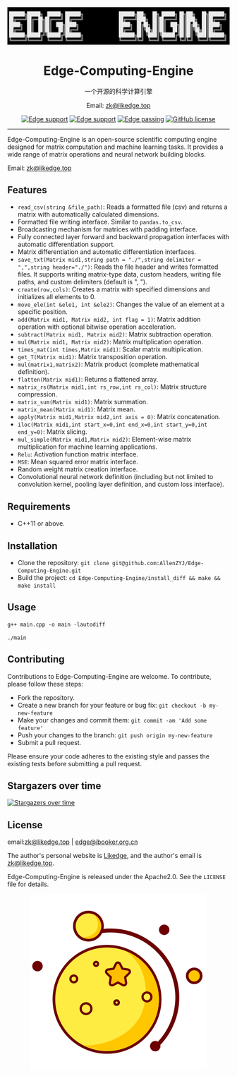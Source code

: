 <!-- <div align=center><img src="./picture/01.svg"/></div> -->
<div align=center><img src="picture/image-20200418210521131.png" alt="image-20200418210521131"  /></div>

<div align=center><h1>Edge-Computing-Engine</h1></div>
<div align=center>一个开源的科学计算引擎


Email: zk@likedge.top

[![Edge support](https://img.shields.io/badge/SUPPORT-Macos-brightgreen)](https://support.apple.com/downloads/macos)
[![Edge support](https://img.shields.io/badge/SUPPORT-Ubuntu-brightgreen)](https://ubuntu.com/download/server)
[![Edge passing](https://img.shields.io/badge/Edge--CI-passing-blue)](https://github.com/AllenZYJ/Edge-Computing-Engine/actions)
[![GitHub license](https://img.shields.io/badge/license-Apache--2.0-blue.svg)](https://raw.githubusercontent.com/tesseract-ocr/tesseract/master/LICENSE)



</div>


------
Edge-Computing-Engine is an open-source scientific computing engine designed for matrix computation and machine learning tasks. It provides a wide range of matrix operations and neural network building blocks.

Email: zk@likedge.top



## Features

- `read_csv(string &file_path)`: Reads a formatted file (csv) and returns a matrix with automatically calculated dimensions.
- Formatted file writing interface. Similar to `pandas.to_csv`.
- Broadcasting mechanism for matrices with padding interface.
- Fully connected layer forward and backward propagation interfaces with automatic differentiation support.
- Matrix differentiation and automatic differentiation interfaces.
- `save_txt(Matrix mid1,string path = "./",string delimiter = ",",string header="./")`: Reads the file header and writes formatted files. It supports writing matrix-type data, custom headers, writing file paths, and custom delimiters (default is ", ").
- `create(row,cols)`: Creates a matrix with specified dimensions and initializes all elements to 0.
- `move_ele(int &ele1, int &ele2)`: Changes the value of an element at a specific position.
- `add(Matrix mid1, Matrix mid2, int flag = 1)`: Matrix addition operation with optional bitwise operation acceleration.
- `subtract(Matrix mid1, Matrix mid2)`: Matrix subtraction operation.
- `mul(Matrix mid1, Matrix mid2)`: Matrix multiplication operation.
- `times_mat(int times,Matrix mid1)`: Scalar matrix multiplication.
- `get_T(Matrix mid1)`: Matrix transposition operation.
- `mul(matrix1,matrix2)`: Matrix product (complete mathematical definition).
- `flatten(Matrix mid1)`: Returns a flattened array.
- `matrix_rs(Matrix mid1,int rs_row,int rs_col)`: Matrix structure compression.
- `matrix_sum(Matrix mid1)`: Matrix summation.
- `matrix_mean(Matrix mid1)`: Matrix mean.
- `apply(Matrix mid1,Matrix mid2,int axis = 0)`: Matrix concatenation.
- `iloc(Matrix mid1,int start_x=0,int end_x=0,int start_y=0,int end_y=0)`: Matrix slicing.
- `mul_simple(Matrix mid1,Matrix mid2)`: Element-wise matrix multiplication for machine learning applications.
- `Relu`: Activation function matrix interface.
- `MSE`: Mean squared error matrix interface.
- Random weight matrix creation interface.
- Convolutional neural network definition (including but not limited to convolution kernel, pooling layer definition, and custom loss interface).

## Requirements

- C++11 or above.

## Installation

- Clone the repository: `git clone git@github.com:AllenZYJ/Edge-Computing-Engine.git`
- Build the project: `cd Edge-Computing-Engine/install_diff && make && make install`

## Usage


```shell
g++ main.cpp -o main -lautodiff
```

```shell
./main
```

## Contributing

Contributions to Edge-Computing-Engine are welcome. To contribute, please follow these steps:

- Fork the repository.
- Create a new branch for your feature or bug fix: `git checkout -b my-new-feature`
- Make your changes and commit them: `git commit -am 'Add some feature'`
- Push your changes to the branch: `git push origin my-new-feature`
- Submit a pull request.

Please ensure your code adheres to the existing style and passes the existing tests before submitting a pull request.

## Stargazers over time

[![Stargazers over time](https://starchart.cc/AllenZYJ/Edge-Computing-Engine.svg)](https://starchart.cc/AllenZYJ/Edge-Computing-Engine)

## License

email:zk@likedge.top | edge@ibooker.org.cn

The author's personal website is [Likedge](http://likedge.top/), and the author's email is zk@likedge.top.

Edge-Computing-Engine is released under the Apache2.0. See the `LICENSE` file for details.


<div align = center><img src = './picture/星月.svg'></div>

